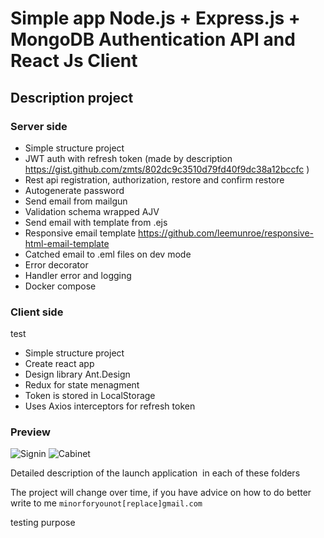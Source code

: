 # Simple app Node.js + Express.js + MongoDB Authentication API and React Js Client

## Description project

### Server side

- Simple structure project
- JWT auth with refresh token (made by description https://gist.github.com/zmts/802dc9c3510d79fd40f9dc38a12bccfc )
- Rest api registration, authorization, restore and confirm restore
- Autogenerate password
- Send email from mailgun
- Validation schema wrapped AJV
- Send email with template from .ejs
- Responsive email template https://github.com/leemunroe/responsive-html-email-template
- Catched email to .eml files on dev mode
- Error decorator
- Handler error and logging
- Docker compose

### Client side
test

- Simple structure project
- Create react app
- Design library Ant.Design
- Redux for state menagment
- Token is stored in LocalStorage
- Uses Axios interceptors for refresh token

### Preview

![Signin](http://off-transition.ru/github/1.png)
![Cabinet](http://off-transition.ru/github/2.png)

Detailed description of the launch application
 in each of these folders

The project will change over time, if you have advice on how to do better write to me `minorforyounot[replace]gmail.com`


testing purpose

